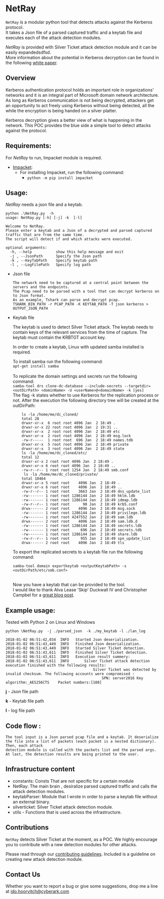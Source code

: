 
# NetRay
`NetRay` is a modular python tool that detects attacks against the Kerberos protocol.
\
It takes a Json file of a parsed captured traffic and a keytab file and executes each of the attack detection modules.

*NetRay* is provided with Silver Ticket attack detection module and it can be easily expandedsdfsd.
\
More information about the potential in Kerberos decryption can be found in the following [white paper](https://www.cyberark.com/resources/).

## Overview
Kerberos authentication protocol holds an important role in organizations' networks and it is an integral part of Microsoft domain network architecture.
As long as Kerberos communication is not being decrypted, attackers get an opportunity to act freely using Kerberos without being detected,
all the while the encryption is being handed on a silver platter. 

Kerberos decryption gives a better view of what is happening in the network.
This POC provides the blue side a simple tool to detect attacks against the protocol.

## Requirements:
For *NetRay* to run, Impacket module is required. 
- [Impacket](https://github.com/CoreSecurity/impacket):
    - For installing Impacket, run the following command:
        - ```python -m pip install impacket```

## Usage:
*NetRay* needs a json file and a keytab.
```
python .\NetRay.py  -h
usage: NetRay.py [-h] [-j] -k  [-l]

Welcome to NetRay.
Please enter a keytab and a Json of a decrypted and parsed captured traffic that are from the same time.
The script will detect if and which attacks were executed.

optional arguments:
  -h, --help           show this help message and exit
  -j , --JsonPath      Specify the Json path
  -k , --KeyTabPath    Specify keytab path
  -l , --LogFilePath   Specify log path

```

-   Json file
        
        The network need to be captured at a central point between the servers and the endpoints.
        The Pcap need to be parsed with a tool that can decrypt kerberos on to Json format.
        As an example, Tshark can parse and decrypt pcap.
        TSHARK_BIN_PATH -r PCAP_PATH -K KEYTAB_PATH -T json kerberos > OUTPUT_JSON_PATH

-   Keytab file

    The keytab is used to detect Silver Ticket attack. 
    The keytab needs to contain keys of the relevant services from the time of capture.
    The keytab must contain the KRBTGT account key.
    
    In order to create a keytab, Linux with updated samba installed is required.
    
    To install samba run the following command:
        \
    ```apt-get install samba ```
    \
    \
    To replicate the domain settings and secrets run the following command:
    \
    ```samba-tool drs clone-dc-database --include-secrets --targetdir=<outDirPath> <dominName> -U <userName>@<domainName> -k [yes]```
    \
    The flag -k states whether to use Kerberos for the replication process or not.
    After the execution the following directory tree will be created at the outDirPath:
    ``` ls
        ls -la /home/me/dc_cloned/
        total 28
        drwxr-xr-x  6 root root 4096 Jan  2 18:49 .
        drwxr-xr-x 22 root root 4096 Jan  2 19:31 ..
        drwxr-xr-x  2 root root 4096 Jan  2 18:49 etc
        drwxr-xr-x  2 root root 4096 Jan  2 18:49 msg.lock
        -rw-r-----  1 root root  696 Jan  2 18:49 names.tdb
        drwxr-xr-x  5 root root 4096 Jan  2 18:49 private
        drwxr-xr-x  3 root root 4096 Jan  2 18:49 state
        ls -la /home/me/dc_cloned/etc/
        total 12
        drwxr-xr-x 2 root root 4096 Jan  2 18:49 .
        drwxr-xr-x 6 root root 4096 Jan  2 18:49 ..
        -rw-r--r-- 1 root root 1254 Jan  2 18:49 smb.conf
         ls -la /home/me/dc_cloned/private/
        total 10464
        drwxr-xr-x 5 root root    4096 Jan  2 18:49 .
        drwxr-xr-x 6 root root    4096 Jan  2 18:49 ..
        -rw-r--r-- 1 root root    3663 Jan  2 18:49 dns_update_list
        -rw------- 1 root root 1286144 Jan  2 18:49 hklm.ldb
        -rw------- 1 root root 1286144 Jan  2 18:49 idmap.ldb
        -rw-r--r-- 1 root root      90 Jan  2 18:49 krb5.conf
        drwx------ 2 root root    4096 Jan  2 18:49 msg.sock
        -rw------- 1 root root 1286144 Jan  2 18:49 privilege.ldb
        -rw------- 1 root root 4247552 Jan  2 18:49 sam.ldb
        drwx------ 2 root root    4096 Jan  2 18:49 sam.ldb.d
        -rw------- 1 root root 1286144 Jan  2 18:49 secrets.ldb
        -rw------- 1 root root     696 Jan  2 18:49 secrets.tdb
        -rw------- 1 root root 1286144 Jan  2 18:49 share.ldb
        -rw-r--r-- 1 root root     955 Jan  2 18:49 spn_update_list
        drwx------ 2 root root    4096 Jan  2 18:49 tls
    ```
    To export the replicated secrets to a keytab file run the following command:
    ```
    samba-tool domain exportkeytab <outputKeytabPath> -s <outDirPath/etc/smb.conf>
    ```
    \
    Now you have a keytab that can be provided to the tool.
    \
    I would like to thank Alva Lease 'Skip' Duckwall IV and Christopher Campbel for a [great blog post](http://passing-the-hash.blogspot.co.il/2016/06/nix-kerberos-ms-active-directory-fun.html).
    

## Example usage:
Tested with Python 2 on Linux and Windows
```
python \NetRay.py  -j ./parsed_json  -k ./my_keytab -l ./lan_log

2018-01-02 06:51:42,034  INFO   Started Json deserialization.
2018-01-02 06:51:43,449  INFO   Finished Json deserialization.
2018-01-02 06:51:43,449  INFO   Started Silver Ticket detection.
2018-01-02 06:51:43,611  INFO   Finished Silver Ticket detection.
2018-01-02 06:51:43,611  INFO   Execution result summery:
2018-01-02 06:51:43,611  INFO       Silver Ticket attack detection execution finished with the following results:
						                Silver Ticket was detected by invalid checksum. The following accounts were compromised :
							                SPN: server2016	Key algorithm:_AES256CTS	Packet numbers:[108]

```
**j** - Json file path

**k**  - Keytab file path

**l**   - log file path

## Code flow  :
    The tool input is a Json parsed pcap file and a keytab. It deserialize the file into a list of packets (each packet is a nested dictionary). Then, each attack 
    detection module is called with the packets list and the parsed args. At last, the detection results are being printed to the user.

## Infrastructure content
- constants: Consts That are not specific for a certain module
- NetRay: The main brain , desiralize parsed captured traffic and calls the attack detection modules.
- keytabParser: Module that I wrote in order to parse a keytab file without an external binary.
- silverticket: Silver Ticket attack detection module.
- utils - Functions that is used across the infrastructure.


## Contributions

`NetRay` detects Silver Ticket at the moment, as a POC.
 We highly encourage you to contribute with a new detection modules for other attacks.

 

Please read through our [contributing guidelines](https://github.com/cyberark/NetRay/blob/master/create_attack_detection_guideline.md). Included is a guideline on creating new attack detection module.

## Contact Us
Whether you want to report a bug or give some
suggestions, drop me a line at
ido.hoorvitch@cyberark.com

